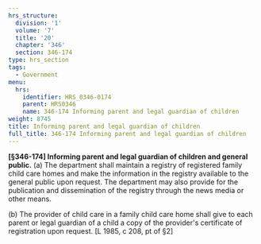 ```yaml
---
hrs_structure:
  division: '1'
  volume: '7'
  title: '20'
  chapter: '346'
  section: 346-174
type: hrs_section
tags:
  - Government
menu:
  hrs:
    identifier: HRS_0346-0174
    parent: HRS0346
    name: 346-174 Informing parent and legal guardian of children
weight: 8745
title: Informing parent and legal guardian of children
full_title: 346-174 Informing parent and legal guardian of children
---
```

**[§346-174] Informing parent and legal guardian of children and general public.** (a) The department shall maintain a registry of registered family child care homes and make the information in the registry available to the general public upon request. The department may also provide for the publication and dissemination of the registry through the news media or other means.

(b) The provider of child care in a family child care home shall give to each parent or legal guardian of a child a copy of the provider's certificate of registration upon request. [L 1985, c 208, pt of §2]